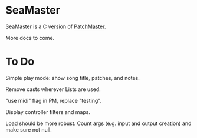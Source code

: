 # SeaMaster

SeaMaster is a C version of [PatchMaster](https://patchmaster.org/).

More docs to come.

# To Do

Simple play mode: show song title, patches, and notes.

Remove casts wherever Lists are used.

"use midi" flag in PM, replace "testing".

Display controller filters and maps.

Load should be more robust. Count args (e.g. input and output creation) and
make sure not null.
